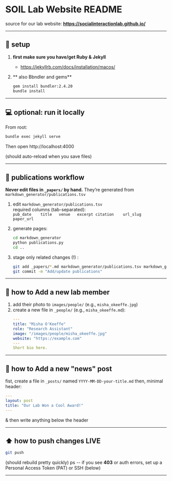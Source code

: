 # SOIL Lab Website README

source for our lab website: **https://socialinteractionlab.github.io/** 

---

## 🚀 setup

1. **first make sure you have/get Ruby & Jekyll**
   - https://jekyllrb.com/docs/installation/macos/

2. ** also Bbndler and gems**
   ```bash
   gem install bundler:2.4.20
   bundle install
   ```

---

## 💻 optional: run it locally

From root:
```bash
bundle exec jekyll serve
```
Then open http://localhost:4000

(should auto-reload when you save files)

---

## 📝 publications workflow

**Never edit files in `_papers/` by hand.** They’re generated from `markdown_generator/publications.tsv`

1. edit `markdown_generator/publications.tsv`  
   required columns (tab-separated):  
   `pub_date	title	venue	excerpt	citation	url_slug	paper_url`

2. generate pages:
   ```bash
   cd markdown_generator
   python publications.py
   cd ..
   ```

3. stage only related changes (!) :
   ```bash
   git add _papers/*.md markdown_generator/publications.tsv markdown_generator/publications.py
   git commit -m "Add/update publications"
   ```

---

## 👥 how to Add a new lab member

1. add their photo to `images/people/` (e.g., `misha_okeeffe.jpg`)
2. create a new file in `_people/` (e.g., `misha_okeeffe.md`):
   ```yaml
   ---
   title: "Misha O'Keeffe"
   role: "Research Assistant"
   image: "/images/people/misha_okeeffe.jpg"
   website: "https://example.com"
   ---
   Short bio here.
   ```

---

## 📰 how to Add a new "news" post

fist, create a file in `_posts/` named `YYYY-MM-DD-your-title.md`
then, minimal header:
   ```yaml
   ---
   layout: post
   title: "Our Lab Won a Cool Award!"
   ---
   ```
& then write anything below the header

---

## ⬆️ how to push changes LIVE

```bash
git push
```

(should rebuild pretty quickly)
ps -- if you see **403** or auth errors, set up a Personal Access Token (PAT) or SSH (below)

---
